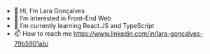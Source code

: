 - 👋 Hi, I’m Lara Gonçalves
- 👀 I’m interested in Front-End Web
- 🌱 I’m currently learning React.JS and TypeScript
- 📫 How to reach me https://www.linkedin.com/in/lara-goncalves-79b5901ab/


